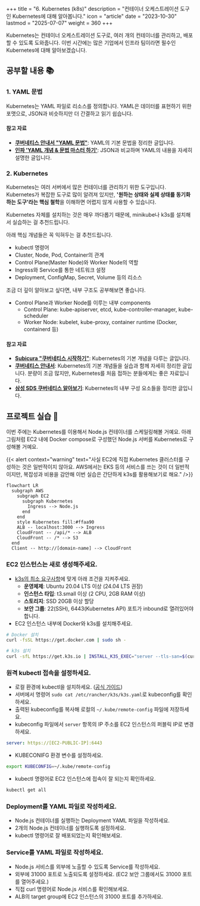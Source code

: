 +++
title = "6. Kubernetes (k8s)"
description = "컨테이너 오케스트레이션 도구인 Kubernetes에 대해 알아봅니다."
icon = "article"
date = "2023-10-30"
lastmod = "2025-07-07"
weight = 360
+++

Kubernetes는 컨테이너 오케스트레이션 도구로, 여러 개의 컨테이너를 관리하고, 배포할 수 있도록 도와줍니다.
이번 시간에는 많은 기업에서 인프라 팀이라면 필수인 Kubernetes에 대해 알아보겠습니다.

## 공부할 내용 📚

### 1. YAML 문법

Kubernetes는 YAML 파일로 리소스를 정의합니다.
YAML은 데이터를 표현하기 위한 포맷으로, JSON과 비슷하지만 더 간결하고 읽기 쉽습니다.

#### 참고 자료

- **[쿠버네티스 안내서 "YAML 문법"](https://subicura.com/k8s/prepare/yaml.html)**: YAML의 기본 문법을 정리한 글입니다.
- **[인파 'YAML 개념 & 문법 마스터 하기'](https://inpa.tistory.com/entry/YAML-%F0%9F%93%9A-yaml-%EA%B0%9C%EB%85%90-%EB%AC%B8%EB%B2%95-%EC%9D%B4%ED%95%B4%ED%95%98%EA%B8%B0-%F0%9F%92%AF-%EC%B4%9D%EC%A0%95%EB%A6%AC)**: JSON과 비교하며 YAML의 내용을 자세히 설명한 글입니다.

### 2. Kubernetes

Kubernetes는 여러 서버에서 많은 컨테이너를 관리하기 위한 도구입니다.
Kubernetes가 복잡한 도구로 많이 알려져 있지만, **'원하는 상태와 실제 상태를 동기화하는 도구'라는 핵심 철학**을 이해하면 어렵지 않게 사용할 수 있습니다.

Kubernetes 자체를 설치하는 것은 매우 까다롭기 때문에, minikube나 k3s를 설치해서 실습하는 걸 추천드립니다.

아래 핵심 개념들은 꼭 익혀두는 걸 추천드립니다.

- kubectl 명령어
- Cluster, Node, Pod, Container의 관계
- Control Plane(Master Node)와 Worker Node의 역할
- Ingress와 Service를 통한 네트워크 설정
- Deployment, ConfigMap, Secret, Volume 등의 리소스

조금 더 깊이 알아보고 싶다면, 내부 구조도 공부해보면 좋습니다.

- Control Plane과 Worker Node를 이루는 내부 components
  - Control Plane: kube-apiserver, etcd, kube-controller-manager, kube-scheduler
  - Worker Node: kubelet, kube-proxy, container runtime (Docker, containerd 등)

#### 참고 자료

- **[Subicura "쿠버네티스 시작하기"](https://subicura.com/2019/05/19/kubernetes-basic-1.html)**: Kubernetes의 기본 개념을 다루는 글입니다.
- **[쿠버네티스 안내서](https://subicura.com/k8s/)**: Kubernetes의 기본 개념들을 실습과 함께 자세히 정리한 글입니다. 분량이 조금 많지만, Kubernetes를 처음 접하는 분들에게는 좋은 자료입니다.
- **[삼성 SDS 쿠버네티스 알아보기](https://www.samsungsds.com/kr/insights/kubernetes-3.html)**: Kubernetes의 내부 구성 요소들을 정리한 글입니다.

## 프로젝트 실습 🎈

이번 주에는 Kubernetes를 이용해서 Node.js 컨테이너를 스케일링해볼 거예요.
아래 그림처럼 EC2 내에 Docker compose로 구성했던 Node.js 서버를 Kubernetes로 구성해볼 거예요.

{{< alert context="warning" text="사실 EC2에 직접 Kubernetes 클러스터를 구성하는 것은 일반적이지 않아요. AWS에서는 EKS 등의 서비스를 쓰는 것이 더 일반적이지만, 복잡성과 비용을 감안해 이번 실습은 간단하게 k3s를 활용해보기로 해요." />}}

```mermaid
flowchart LR
  subgraph AWS
    subgraph EC2
      subgraph Kubernetes
        Ingress --> Node.js
      end
    end
    style Kubernetes fill:#ffaa90
    ALB -- localhost:3000 --> Ingress
    CloudFront -- /api/* --> ALB
    CloudFront -- /* --> S3
  end
  Client -- http://[domain-name] --> CloudFront
```

### EC2 인스턴스는 새로 생성해주세요.

- [k3s의 최소 요구사항](https://docs.k3s.io/installation/requirements)에 맞게 아래 조건을 지켜주세요.
  - **운영체제**: Ubuntu 20.04 LTS 이상 (24.04 LTS 권장)
  - **인스턴스 타입**: t3.small 이상 (2 CPU, 2GB RAM 이상)
  - **스토리지**: SSD 20GB 이상 할당
  - **보안 그룹**: 22(SSH), 6443(Kubernetes API) 포트가 inbound로 열려있어야 합니다.
- EC2 인스턴스 내부에 Docker와 k3s를 설치해주세요.

```bash
# Docker 설치
curl -fsSL https://get.docker.com | sudo sh -

# k3s 설치
curl -sfL https://get.k3s.io | INSTALL_K3S_EXEC="server --tls-san=$(curl ifconfig.me) --write-kubeconfig-mode=644" sh
```

### 원격 kubectl 접속을 설정하세요.

- 로컬 환경에 kubectl을 설치하세요. ([공식 가이드](https://kubernetes.io/docs/tasks/tools/))
- 서버에서 명령어 `sudo cat /etc/rancher/k3s/k3s.yaml`로 kubeconfig를 확인하세요.
- 출력된 kubeconfig를 복사해 로컬의 `~/.kube/remote-config` 파일에 저장하세요.
- kubeconfig 파일에서 `server` 항목의 IP 주소를 EC2 인스턴스의 퍼블릭 IP로 변경하세요.

```yaml
server: https://[EC2-PUBLIC-IP]:6443
```

- KUBECONIFG 환경 변수를 설정하세요.

```bash
export KUBECONFIG=~/.kube/remote-config
```

- kubectl 명령어로 EC2 인스턴스에 접속이 잘 되는지 확인하세요.

```bash
kubectl get all
```

### Deployment를 YAML 파일로 작성하세요.

- Node.js 컨테이너를 실행하는 Deployment YAML 파일을 작성하세요.
- 2개의 Node.js 컨테이너를 실행하도록 설정하세요.
- kubectl 명령어로 잘 배포되었는지 확인해보세요.

### Service를 YAML 파일로 작성하세요.

- Node.js 서비스를 외부에 노출할 수 있도록 Service를 작성하세요.
- 외부에 31000 포트로 노출되도록 설정하세요. (EC2 보안 그룹에서도 31000 포트를 열어주세요.)
- 직접 curl 명령어로 Node.js 서비스를 확인해보세요.
- ALB의 target group에 EC2 인스턴스의 31000 포트를 추가하세요.
